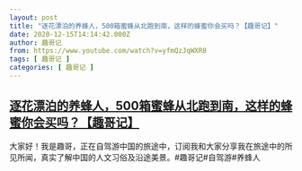 ```yaml
---
layout: post
title: "逐花漂泊的养蜂人，500箱蜜蜂从北跑到南，这样的蜂蜜你会买吗？【趣哥记】"
date: 2020-12-15T14:14:42.000Z
author: 趣哥记
from: https://www.youtube.com/watch?v=yfmQzJqWXR8
tags: [ 趣哥记 ]
categories: [ 趣哥记 ]
---
```

<!--1608041682000-->
[逐花漂泊的养蜂人，500箱蜜蜂从北跑到南，这样的蜂蜜你会买吗？【趣哥记】](https://www.youtube.com/watch?v=yfmQzJqWXR8)
------

<div>
大家好！我是趣哥，正在自驾游中国的旅途中，订阅我和大家分享我在旅途中的所见所闻，真实了解中国的人文习俗及沿途美景。#趣哥记#自驾游#养蜂人
</div>
